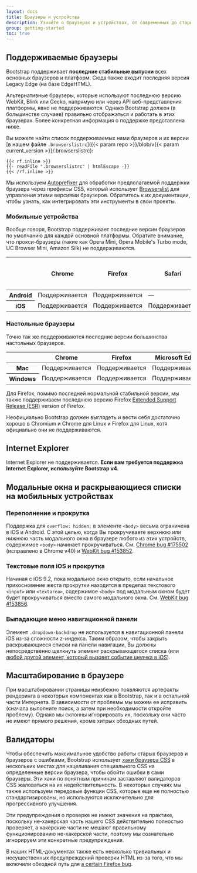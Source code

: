 ```yaml
---
layout: docs
title: Браузеры и устройства
description: Узнайте о браузерах и устройствах, от современных до старых, которые поддерживаются Bootstrap, включая известные особенности и ошибки для каждого из них.
group: getting-started
toc: true
---
```


## Поддерживаемые браузеры

Bootstrap поддерживает **последние стабильные выпуски** всех основных браузеров и платформ. Сюда также входит последняя версия Legacy Edge (на базе EdgeHTML).

Альтернативные браузеры, которые используют последнюю версию WebKit, Blink или Gecko, напрямую или через API веб-представления платформы, явно не поддерживаются. Однако Bootstrap должен (в большинстве случаев) правильно отображаться и работать в этих браузерах. Более конкретная информация о поддержке представлена ниже.

Вы можете найти список поддерживаемых нами браузеров и их версии [в нашем файле `.browserslistrc`]({{< param repo >}}/blob/v{{< param current_version >}}/.browserslistrc):

```text
{{< rf.inline >}}
{{- readFile ".browserslistrc" | htmlEscape -}}
{{< /rf.inline >}}
```

Мы используем [Autoprefixer](https://github.com/postcss/autoprefixer) для обработки предполагаемой поддержки браузера через префиксы CSS, который использует [Browserslist](https://github.com/browserslist/browserslist) для управления этими версиями браузеров. Обратитесь к их документации, чтобы узнать, как интегрировать эти инструменты в свои проекты.

### Мобильные устройства

Вообще говоря, Bootstrap поддерживает последние версии браузеров по умолчанию для каждой основной платформы. Обратите внимание, что прокси-браузеры (такие как Opera Mini, Opera Mobile's Turbo mode, UC Browser Mini, Amazon Silk) не поддерживаются.

<table class="table">
  <thead>
    <tr>
      <th scope="col"></th>
      <th scope="col">Chrome</th>
      <th scope="col">Firefox</th>
      <th scope="col">Safari</th>
      <th scope="col">Android Browser &amp; WebView</th>
    </tr>
  </thead>
  <tbody>
    <tr>
      <th scope="row">Android</th>
      <td><span class="badge bg-success">Поддерживается</span></td>
      <td><span class="badge bg-success">Поддерживается</span></td>
      <td class="text-muted">&mdash;</td>
      <td>v6.0+</td>
    </tr>
    <tr>
      <th scope="row">iOS</th>
      <td><span class="badge bg-success">Поддерживается</span></td>
      <td><span class="badge bg-success">Поддерживается</span></td>
      <td><span class="badge bg-success">Поддерживается</span></td>
      <td class="text-muted">&mdash;</td>
    </tr>
  </tbody>
</table>

### Настольные браузеры

Точно так же поддерживаются последние версии большинства настольных браузеров.

<table class="table">
  <thead>
    <tr>
      <th scope="col"></th>
      <th scope="col">Chrome</th>
      <th scope="col">Firefox</th>
      <th scope="col">Microsoft Edge</th>
      <th scope="col">Opera</th>
      <th scope="col">Safari</th>
    </tr>
  </thead>
  <tbody>
    <tr>
      <th scope="row">Mac</th>
      <td><span class="badge bg-success">Поддерживается</span></td>
      <td><span class="badge bg-success">Поддерживается</span></td>
      <td><span class="badge bg-success">Поддерживается</span></td>
      <td><span class="badge bg-success">Поддерживается</span></td>
      <td><span class="badge bg-success">Поддерживается</span></td>
    </tr>
    <tr>
      <th scope="row">Windows</th>
      <td><span class="badge bg-success">Поддерживается</span></td>
      <td><span class="badge bg-success">Поддерживается</span></td>
      <td><span class="badge bg-success">Поддерживается</span></td>
      <td><span class="badge bg-success">Поддерживается</span></td>
      <td class="text-muted">&mdash;</td>
    </tr>
  </tbody>
</table>

Для Firefox, помимо последней нормальной стабильной версии, мы также поддерживаем последнюю версию Firefox [Extended Support Release (ESR)](https://www.mozilla.org/en-US/firefox/enterprise/) version of Firefox.

Неофициально Bootstrap должен выглядеть и вести себя достаточно хорошо в Chromium и Chrome для Linux и Firefox для Linux, хотя официально они не поддерживаются.

## Internet Explorer

Internet Explorer не поддерживается. **Если вам требуется поддержка Internet Explorer, используйте Bootstrap v4.**

## Модальные окна и раскрывающиеся списки на мобильных устройствах

### Переполнение и прокрутка

Поддержка для `overflow: hidden;` в элементе `<body>` весьма ограничена в iOS и Android. С этой целью, когда Вы прокручиваете верхнюю или нижнюю часть модального окна в браузере любого из этих устройств, содержимое `<body>` начинает прокручиваться. См. [Chrome bug #175502](https://bugs.chromium.org/p/chromium/issues/detail?id=175502) (исправлено в Chrome v40) и [WebKit bug #153852](https://bugs.webkit.org/show_bug.cgi?id=153852).

### Текстовые поля iOS и прокрутка

Начиная с iOS 9.2, пока модальное окно открыто, если начальное прикосновение жеста прокрутки находится в пределах текстового `<input>` или `<textarea>`, содержимое `<body>` под модальным окном будет будет прокручиваться вместо самого модального окна. См. [WebKit bug #153856](https://bugs.webkit.org/show_bug.cgi?id=153856).

### Выпадающие меню навигационной панели

Элемент `.dropdown-backdrop` не используется в навигационной панели iOS из-за сложности z-индекса. Таким образом, чтобы закрыть раскрывающиеся списки на панели навигации, Вы должны непосредственно щелкнуть элемент раскрывающегося списка (или [любой другой элемент, который вызовет событие щелчка в iOS](https://developer.mozilla.org/en-US/docs/Web/API/Element/click_event#Safari_Mobile)).

## Масштабирование в браузере

При масштабировании страницы неизбежно появляются артефакты рендеринга в некоторых компонентах как в Bootstrap, так и в остальной части Интернета. В зависимости от проблемы мы можем ее исправить (сначала выполните поиск, а затем при необходимости откройте проблему). Однако мы склонны игнорировать их, поскольку они часто не имеют прямого решения, кроме хитрых обходных путей.

## Валидаторы

Чтобы обеспечить максимальное удобство работы старых браузеров и браузеров с ошибками, Bootstrap использует [хаки браузера CSS](http://browserhacks.com/) в нескольких местах для нацеливания специального CSS на определенные версии браузера, чтобы обойти ошибки в сами браузеры. Эти хаки по понятным причинам заставляют валидаторов CSS жаловаться на их недействительность. В некоторых случаях мы также используем передовые функции CSS, которые еще не полностью стандартизированы, но используются исключительно для прогрессивного улучшения.

Эти предупреждения о проверке не имеют значения на практике, поскольку не-хакерская часть нашего CSS действительно полностью проверяет, а хакерские части не мешают правильному функционированию не-хакерской части, поэтому мы сознательно игнорируем эти конкретные предупреждения.

В наших HTML-документах также есть несколько тривиальных и несущественных предупреждений проверки HTML из-за того, что мы включили обходной путь для [a certain Firefox bug](https://bugzilla.mozilla.org/show_bug.cgi?id=654072).
